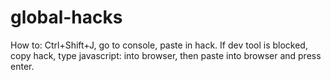 # global-hacks
How to: Ctrl+Shift+J, go to console, paste in hack. If dev tool is blocked, copy hack, type javascript: into browser, then paste into browser and press enter.

